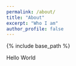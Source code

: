 ```yaml
---
permalink: /about/
title: "About"
excerpt: "Who I am"
author_profile: false
---
```


{% include base_path %}

Hello World

